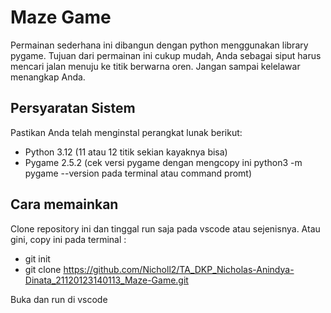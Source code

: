 # Maze Game

Permainan sederhana ini dibangun dengan python menggunakan library pygame. Tujuan dari permainan ini cukup mudah, Anda sebagai siput harus mencari jalan menuju ke titik berwarna oren. Jangan sampai kelelawar menangkap Anda.

## Persyaratan Sistem

Pastikan Anda telah menginstal perangkat lunak berikut:
- Python 3.12 (11 atau 12 titik sekian kayaknya bisa)
- Pygame 2.5.2 (cek versi pygame dengan mengcopy ini python3 -m pygame --version pada terminal atau command promt)

## Cara memainkan
Clone repository ini dan tinggal run saja pada vscode atau sejenisnya.
Atau gini, copy ini pada terminal :

- git init
- git clone https://github.com/Nicholl2/TA_DKP_Nicholas-Anindya-Dinata_21120123140113_Maze-Game.git

Buka dan run di vscode




